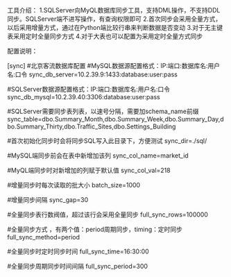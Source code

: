 工具介绍：
1.SQLServer向MyQL数据库同步工具，支持DML操作，不支持DDL同步。SQLServer端不进写操作，有查询权限即可
2.首次同步会采用全量方式，以后采用增量方式，通过在Python端比较行串来判断数据是否变动
3.对于无主键表采用定时全量同步方式
4.对于大表也可以配置为采用定时全量方式同步

配置说明：

[sync]
#北京客流数据库配置
#MySQL数据源配置格式：IP:端口:数据库名:用户名:口令
sync_db_server=10.2.39.9:1433:database:user:pass

#SQLServer数据源配置格式：IP:端口:数据库名:用户名:口令
sync_db_mysql=10.2.39.40:3306:database:user:pass

#SQLServer需要同步表列表，以速号分隔，需要加schema_name前缀
sync_table=dbo.Summary_Month,dbo.Summary_Week,dbo.Summary_Day,dbo.Summary_Thirty,dbo.Traffic_Sites,dbo.Settings_Building

#首次初始化同步时会将同步SQL写入此目录下，方便测试
sync_dir=./sql/

#MySQL端同步前会在表中新增加该列
sync_col_name=market_id

#MyQL端同步时对新增加的列赋于默认值
sync_col_val=218

#增量同步时每次读取的批大小
batch_size=1000

#增量同步间隔
sync_gap=30

#全量同步表行数阀值，超过该行会采用全量同步
full_sync_rows=100000

#全量同步方式 ，有两个值：period周期同步，timing：定时同步
full_sync_method=period

#全量同步时定时同步时间
full_sync_time=16:30:00

#全量同步周期同步时间间隔
full_sync_period=300